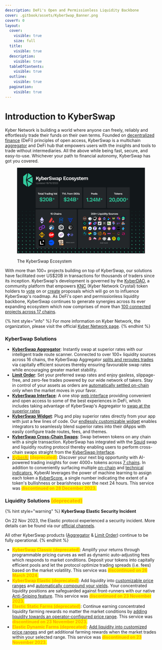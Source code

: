 ```yaml
---
description: DeFi's Open and Permissionless Liquidity Backbone
cover: .gitbook/assets/KyberSwap_Banner.png
coverY: 0
layout:
  cover:
    visible: true
    size: full
  title:
    visible: true
  description:
    visible: true
  tableOfContents:
    visible: true
  outline:
    visible: true
  pagination:
    visible: true
---
```


# Introduction to KyberSwap

Kyber Network is building a world where anyone can freely, reliably and effortlessly trade their funds on their own terms. Founded on [decentralized finance](getting-started/foundational-topics/decentralized-finance/) (DeFi) principles of open access, KyberSwap is a multichain [aggregator](getting-started/foundational-topics/decentralized-finance/dex-aggregator.md) and DeFi hub that empowers users with the insights and tools to trade without intermediaries. All the above while being fast, secure, and easy-to-use. Whichever your path to financial autonomy, KyberSwap has got you covered.

<figure><img src=".gitbook/assets/231013_ecosystem-stats.png" alt=""><figcaption><p>The KyberSwap Ecosystem</p></figcaption></figure>

With more than 100+ projects building on top of KyberSwap, our solutions have facilitated over US$20B in transactions for thousands of traders since its inception. KyberSwap's development is governed by the [KyberDAO](governance/kyberdao/), a community platform that empowers [KNC](governance/knc-token/) (Kyber Network Crystal) token holders to [vote](https://kyberswap.com/kyberdao/vote) on or [create](https://kyberswap.canny.io/feature-request) proposals which will go on to influence KyberSwap's roadmap. As DeFi's open and permissionless liquidity backbone, KyberSwap continues to generate synergies across its ever expanding ecosystem which now comprises of more than [100 connected projects across 17 chains](getting-started/supported-exchanges-and-networks.md).

{% hint style="info" %}
For more information on Kyber Network, the organization, please visit the official [Kyber Network page](https://kyber.network/).
{% endhint %}

### KyberSwap Solutions

* [**KyberSwap Aggregator**](kyberswap-solutions/kyberswap-aggregator/): Instantly swap at superior rates with our intelligent trade route scanner. Connected to over 100+ liquidity sources across 16 chains, the KyberSwap Aggregator [splits and reroutes trades](kyberswap-solutions/kyberswap-aggregator/concepts/dynamic-trade-routing.md) via capitally efficient sources thereby ensuring favourable swap rates while encouraging greater market stability.
* [**Limit Order**](kyberswap-solutions/limit-order/): Set your preferred swap rates and enjoy gasless, slippage-free, and zero-fee trades powered by our wide network of takers. Stay in control of your assets as orders are [automatically settled on-chain](kyberswap-solutions/limit-order/concepts/off-chain-relay.md) only when the market moves in your favor.
* [**KyberSwap Interface**](kyberswap-solutions/kyberswap-interface/): A one stop [web interface](https://kyberswap.com/) providing convenient and open access to some of the best experiences in DeFi, which includes taking advantage of KyberSwap's Aggregator to [swap at the superior rates](kyberswap-solutions/kyberswap-interface/user-guides/instantly-swap-at-superior-rates.md)
* [**KyberSwap Widget**](kyberswap-solutions/kyberswap-widget/): Plug and play superior rates directly from your app with just a few lines of code. Our [endlessly customizable widget](kyberswap-solutions/kyberswap-widget/developer-guides/customizing-the-kyberswap-widget.md) enables integrators to seamlessly blend superior rates into their dApps with easily configure trade routes, fees, and themes.
* [**KyberSwap Cross-Chain Swaps**](kyberswap-solutions/kyberswap-interface/user-guides/swap-between-different-tokens-across-chains.md): Swap between tokens on any chain with a single transaction. KyberSwap has integrated with the [Squid](https://docs.squidrouter.com/) swap and liquidity routing protocol thereby enabling users to perform cross-chain swaps straight from the [KyberSwap Interface](https://kyberswap.com/cross-chain).
* [<mark style="color:orange;">**KyberAI**</mark>](reference/legacy/kyberai/) <mark style="color:orange;">**(deprecated)**</mark>: Discover your next big opportunity with AI-powered trading insights for over 4000+ tokens across [7 chains](reference/legacy/kyberai/#supported-chains). In addition to conveniently surfacing multiple [on-chain](reference/legacy/kyberai/on-chain-indicators/) and [technical indicators](reference/legacy/kyberai/technical-indicators/), KyberAI leverages the power of machine learning to assign each token a [KyberScore](reference/legacy/kyberai/kyberscore.md), a single number indicating the extent of a token's bullishness or bearishness over the next 24 hours. This service was <mark style="color:orange;">**discontinued on 28 December 2023.**</mark>

### Liquidity Solutions <mark style="color:orange;">**(deprecated)**</mark>

{% hint style="warning" %}
**KyberSwap Elastic Security Incident**

On 22 Nov 2023, the Elastic protocol experienced a security incident. More details can be found via our [official channels](https://x.com/KyberNetwork?s=20).

All other KyberSwap products ([Aggregator](kyberswap-solutions/kyberswap-aggregator/) & [Limit Order](kyberswap-solutions/limit-order/)) continue to be fully operational.
{% endhint %}

* <mark style="color:orange;">**KyberSwap Classic (deprecated)**</mark>: Amplify your returns through programmable pricing curves as well as dynamic auto-adjusting fees which responds to market conditions. Deposit your tokens into capitally efficient pools and let the protocol optimize trading spreads (i.e. fees) based on the market volatility. This service was <mark style="color:orange;">**discontinued on 26 March 2024.**</mark>
* <mark style="color:orange;">**KyberSwap Elastic (deprecated)**</mark>: Add liquidity into [customizable price ranges](reference/legacy/kyberswap-elastic/concepts/concentrated-liquidity.md) and [automatically compound your yields](reference/legacy/kyberswap-elastic/concepts/reinvestment-curve.md). Your concentrated liquidity positions are safeguarded against front-runners with our native [Anti-Sniping feature](reference/legacy/kyberswap-elastic/concepts/anti-sniping-mechanism.md). This service was <mark style="color:orange;">**discontinued on 23 November 2023.**</mark>
* <mark style="color:orange;">**Elastic Static Farms (deprecated)**</mark>: Continue earning concentrated liquidity farming rewards no matter the market conditions by [adding liquidity towards an operator-configured price range](broken-reference/). This service was <mark style="color:orange;">**discontinued on 23 November 2023.**</mark>
* <mark style="color:orange;">**Elastic Dynamic Farms (deprecated)**</mark>: [Add liquidity into customized price ranges](reference/legacy/kyberswap-elastic/concepts/tick-based-farming.md) and get additional farming rewards when the market trades within your selected range. This service was <mark style="color:orange;">**discontinued on 23 November 2023.**</mark>

